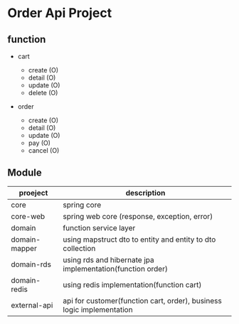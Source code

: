 # Order Api Project

## function

- cart
    - create (O)
    - detail (O)
    - update (O)
    - delete (O)
    
- order
    - create (O)
    - detail (O)
    - update (O)
    - pay (O)
    - cancel (O)
    
## Module 

| proeject | description |
|---|---|
| core | spring core |
| core-web | spring web core (response, exception, error) |
| domain | function service layer |
| domain-mapper | using mapstruct dto to entity and entity to dto collection |
| domain-rds | using rds and hibernate jpa implementation(function order) |
| domain-redis | using redis implementation(function cart) |
| external-api | api for customer(function cart, order), business logic implementation|
